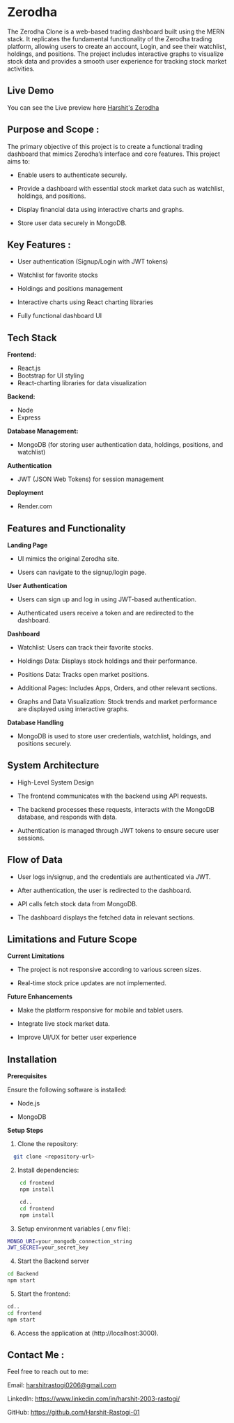 
# Zerodha

The Zerodha Clone is a web-based trading dashboard built using the MERN stack. It replicates the fundamental functionality of the Zerodha trading platform, allowing users to create an account, Login, and see their watchlist, holdings, and positions. The project includes interactive graphs to visualize stock data and provides a smooth user experience for tracking stock market activities.


## Live Demo

You can see the Live preview here 
[Harshit's Zerodha](https://zerodha-frontend-m41e.onrender.com/)


## Purpose and Scope :

The primary objective of this project is to create a functional trading dashboard that mimics Zerodha’s interface and core features. This project aims to:

- Enable users to authenticate securely.

- Provide a dashboard with essential stock market data such as watchlist, holdings, and positions.

- Display financial data using interactive charts and graphs.

- Store user data securely in MongoDB.

## Key Features :

- User authentication (Signup/Login with JWT tokens)

- Watchlist for favorite stocks

- Holdings and positions management

- Interactive charts using React charting libraries

- Fully functional dashboard UI
## Tech Stack

**Frontend:** 
- React.js
- Bootstrap for UI styling
- React-charting libraries for data visualization

**Backend:** 
- Node 
- Express

**Database Management:**
- MongoDB (for storing user authentication data, holdings, positions, and watchlist)

**Authentication**

- JWT (JSON Web Tokens) for session management

**Deployment**
- Render.com


##  Features and Functionality

**Landing Page**

- UI mimics the original Zerodha site.

- Users can navigate to the signup/login page.

**User Authentication**

- Users can sign up and log in using JWT-based authentication.

- Authenticated users receive a token and are redirected to the dashboard.

**Dashboard**

- Watchlist: Users can track their favorite stocks.

- Holdings Data: Displays stock holdings and their performance.

- Positions Data: Tracks open market positions.

- Additional Pages: Includes Apps, Orders, and other relevant sections.

- Graphs and Data Visualization: Stock trends and market performance are displayed using interactive graphs.

**Database Handling**

- MongoDB is used to store user credentials, watchlist, holdings, and positions securely.

## System Architecture

- High-Level System Design

- The frontend communicates with the backend using API requests.

- The backend processes these requests, interacts with the MongoDB database, and responds with data.

- Authentication is managed through JWT tokens to ensure secure user sessions.

## Flow of Data

- User logs in/signup, and the credentials are authenticated via JWT.

- After authentication, the user is redirected to the dashboard.

- API calls fetch stock data from MongoDB.

- The dashboard displays the fetched data in relevant sections.

##  Limitations and Future Scope

**Current Limitations**

- The project is not responsive according to various screen sizes.

- Real-time stock price updates are not implemented.

**Future Enhancements**

- Make the platform responsive for mobile and tablet users.

- Integrate live stock market data.

- Improve UI/UX for better user experience
## Installation

**Prerequisites**

Ensure the following software is installed:

- Node.js

- MongoDB

**Setup Steps**

1. Clone the repository:

```bash
  git clone <repository-url>

```
2. Install dependencies:
```bash
    cd frontend
    npm install
```
```bash
    cd..
    cd frontend
    npm install
```
3. Setup environment variables (.env file):
```bash
MONGO_URI=your_mongodb_connection_string
JWT_SECRET=your_secret_key
```

4. Start the Backend server
```bash
cd Backend
npm start
```
5. Start the frontend:
```bash
cd..
cd frontend
npm start
```
6. Access the application at (http://localhost:3000).
## Contact Me :

Feel free to reach out to me:

Email: harshitrastogi0206@gmail.com

LinkedIn: https://www.linkedin.com/in/harshit-2003-rastogi/

GitHub: https://github.com/Harshit-Rastogi-01


